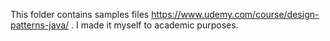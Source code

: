 This folder contains samples files https://www.udemy.com/course/design-patterns-java/ . I made it myself to academic purposes.